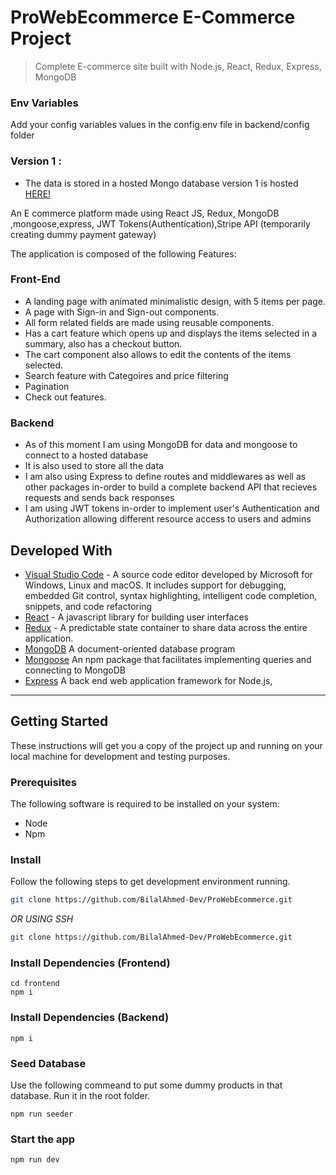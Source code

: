 # ProWebEcommerce E-Commerce Project

> Complete E-commerce site built with Node.js, React, Redux, Express, MongoDB

### Env Variables

Add your config variables values in the config.env file in backend/config folder


### Version 1 :
* The data is stored in a hosted Mongo database
version 1 is hosted [HERE!](https://prowebecommerce.herokuapp.com/)

An E commerce platform made using React JS, Redux, MongoDB ,mongoose,express, JWT Tokens(Authentication),Stripe API (temporarily creating dummy payment gateway)

The application is composed of the following Features:

### Front-End
* A landing page with animated minimalistic design, with 5 items per page.
* A page with Sign-in and Sign-out components.
* All form related fields are made using reusable components.
* Has a cart feature which opens up and displays the items selected in a summary, also has a checkout button.
* The cart component also allows to edit the contents of the items selected.
* Search feature with Categoires and price filtering
* Pagination
* Check out features. 


### Backend

* As of this moment I am using MongoDB for data and mongoose to connect to a hosted database
* It is also used to store all the data 
* I am also using Express to define routes and middlewares as well as other packages in-order to build a complete backend API that recieves requests and sends back responses
* I am using JWT tokens in-order to implement user's Authentication and Authorization allowing different resource access to users and admins

## Developed With

* [Visual Studio Code](https://code.visualstudio.com/) - A source code editor developed by Microsoft for Windows, Linux and macOS. It includes support for debugging, embedded Git control, syntax highlighting, intelligent code completion, snippets, and code refactoring
* [React](https://reactjs.org/) - A javascript library for building user interfaces
* [Redux](https://redux.js.org/) - A predictable state container to share data across the entire application.
* [MongoDB](https://www.mongodb.com/) A document-oriented database program
* [Mongoose](https://mongoosejs.com/) An npm package that facilitates implementing queries and connecting to MongoDB
* [Express](https://expressjs.com/) A back end web application framework for Node.js,

---


## Getting Started

These instructions will get you a copy of the project up and running on your local machine for development and testing purposes.

### Prerequisites

The following software is required to be installed on your system:

* Node
* Npm

### Install

Follow the following steps to get development environment running.



  ```bash
  git clone https://github.com/BilalAhmed-Dev/ProWebEcommerce.git
  ```

   _OR USING SSH_

  ```bash
  git clone https://github.com/BilalAhmed-Dev/ProWebEcommerce.git
  ```

### Install Dependencies (Frontend)

```
cd frontend
npm i
```

### Install Dependencies (Backend)

```
npm i
```

### Seed Database

Use the following commeand to put some dummy products in that database.
Run it in the root folder.

```
npm run seeder
```

### Start the app
```
npm run dev
```
